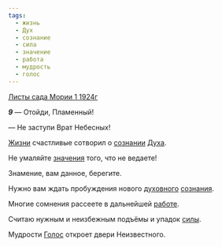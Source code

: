 ```yaml
---
tags:
  - жизнь
  - Дух
  - сознание
  - сила
  - значение
  - работа
  - мудрость
  - голос
---
```


[Листы сада Мории 1 1924г](https://127.0.0.1:4002/agni/1924)

___9___
— Отойди, Пламенный!   

— Не заступи Врат Небесных!   

[Жизни](../../../tags/#жизнь) счастливые сотворил о [сознании](../../../tags/#сознание) [Духа](../../../tags/#Дух).   

Не умаляйте [значения](../../../tags/#значение) того, что не ведаете!   

Знамение, вам данное, берегите.   

Нужно вам ждать пробуждения нового [духовного](../../../tags/#Дух) [сознания](../../../tags/#сознание).   

Многие сомнения рассеете в дальнейшей [работе](../../../tags/#работа).   

Считаю нужным и неизбежным подъёмы и упадок [силы](../../../tags/#сила).   

Мудрости [Голос](../../../tags/#голос) откроет двери Неизвестного.   

